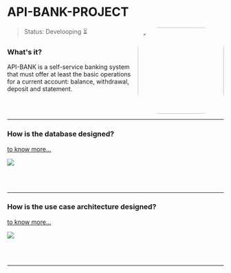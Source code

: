 
# API-BANK-PROJECT
<img height="200em" style="border-radius:50px;" align="right" src="https://media.giphy.com/media/XQKBuQmfjt1xm/giphy.gif" >

> Status: Develooping ⏳</br>

### What's it?

API-BANK is a self-service banking system that must offer at least the basic operations for a current account: balance, withdrawal, deposit and statement.

</br></br>
<hr>

### How is the database designed?

 <a href="https://dbdiagram.io/d/636e47acc9abfc611171f87a" >to know more...</a>

<img align="center" src="https://user-images.githubusercontent.com/88001551/203871465-defb010e-3c7e-4d48-bc11-36978565079d.png" >

</br></br>
<hr>

### How is the use case architecture designed?

<a href="https://miro.com/app/board/uXjVPFofpSU=/" >to know more...</a>

<img align="center" src="https://user-images.githubusercontent.com/88001551/203872608-18aac3ee-7b24-4f78-8691-a5ed3db3ed63.png" >

</br></br>
<hr>


